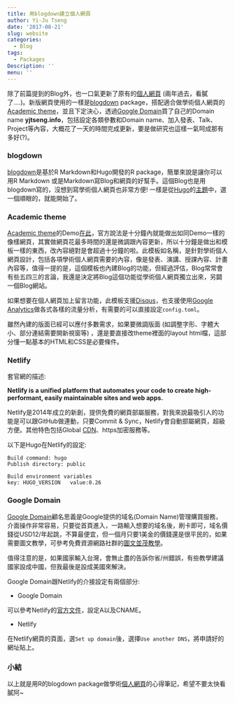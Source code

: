 ```yaml
---
title: 用blogdown建立個人網頁
author: Yi-Ju Tseng
date: '2017-08-21'
slug: website
categories:
  - Blog
tags:
  - Packages
Description: ''
menu: ''
---
```


除了前篇提到的Blog外，也一口氣更新了原有的[個人網頁](https://yjtseng.info) (兩年過去，看膩了....)。新版網頁使用的一樣是[blogdown](https://github.com/rstudio/blogdown) package，搭配適合做學術個人網頁的[Academic theme](https://github.com/gcushen/hugo-academic)，並且下定決心，透過[Google Domain](https://domains.google/)買了自己的Domain name **yjtseng.info**，包括設定各類參數和Domain name、加入發表、Talk、Project等內容，大概花了一天的時間完成更新，要是做研究也這樣一氣呵成那有多好(?)。

### blogdown

[blogdown](https://github.com/rstudio/blogdown)是基於R Markdown和Hugo開發的R package，簡單來說是讓你可以用R Markdown 或是Markdown寫Blog和網頁的好幫手。這個Blog也是用blogdown寫的，沒想到寫學術個人網頁也非常方便! 一樣是從[Hugo](https://gohugo.io/)的[主題](https://themes.gohugo.io/)中，選一個順眼的，就能開始了。


### Academic theme

[Academic theme](https://github.com/gcushen/hugo-academic)的Demo[在此](https://sourcethemes.com/academic/)，官方說法是十分鐘內就能做出如同Demo一樣的像樣網頁，其實做網頁花最多時間的還是微調跟內容更新，所以十分鐘是做出和模板一樣的東西，改內容絕對是會超過十分鐘的啦。此模板如名稱，是針對學術個人網頁設計，包括各項學術個人網頁需要的內容，像是發表、演講、授課內容、計畫內容等，值得一提的是，這個模板也內建Blog的功能，但經過評估，Blog常常會有些五四三的言論，我還是決定將Blog這個功能從學術個人網頁獨立出來，另闢一個Blog網站。

如果想要在個人網頁加上留言功能，此模板支援[Disqus](https://disqus.com/)，也支援使用[Google Analytics](https://analytics.google.com/analytics/web/)做各式各樣的流量分析，有需要的可以直接設定`config.toml`。

雖然內建的版面已經可以應付多數需求，如果要微調版面 (如調整字形、字體大小、部分連結需要開新視窗等) ，還是要直接改theme裡面的layout html檔，這部分懂一點基本的HTML和CSS是必要條件。

### Netlify

套官網的描述:

**Netlify is a unified platform that automates your code to create high-performant, easily maintainable sites and web apps.**


Netlify是2014年成立的新創，提供免費的網頁部屬服務，對我來說最吸引人的功能是可以跟GitHub做連動，只要Commit & Sync，Netlify會自動部屬網頁，超級方便。其他特色包括Global [CDN](https://zh.wikipedia.org/wiki/%E5%85%A7%E5%AE%B9%E5%82%B3%E9%81%9E%E7%B6%B2%E8%B7%AF)、https加密服務等。

以下是Hugo在Netlify的設定: 

```
Build command: hugo
Publish directory: public

Build environment variables
key: HUGO_VERSION   value:0.26
```


### Google Domain

[Google Domain](https://domains.google/)顧名思義是Google提供的域名(Domain Name)管理購買服務，介面操作非常容易，只要從首頁進入，一路輸入想要的域名後，刷卡即可，域名價錢從USD12/年起跳，不算最便宜，但一個月只要1美金的價錢還是很平民的，如果需要圖文教學，可參考免費資源網路社群的[圖文並茂教學](https://free.com.tw/google-domains/)。

值得注意的是，如果國家輸入台灣，會無止盡的告訴你省/州錯誤，有些教學建議國家設成中國，但我最後是設成美國來解決。

Google Domain跟Netlify的介接設定有兩個部分:

- Google Domain

可以參考Netlify的[官方文件](https://www.netlify.com/blog/2016/03/14/setting-up-your-custom-domain/)，設定A以及CNAME。

- Netlify

在Netlify網頁的頁面，選`Set up domain`後，選擇`Use another DNS`，將申請好的網址貼上。


### 小結

以上就是用R的blogdown package做學術[個人網頁](https://yjtseng.info)的心得筆記，希望不要太快看膩阿~


